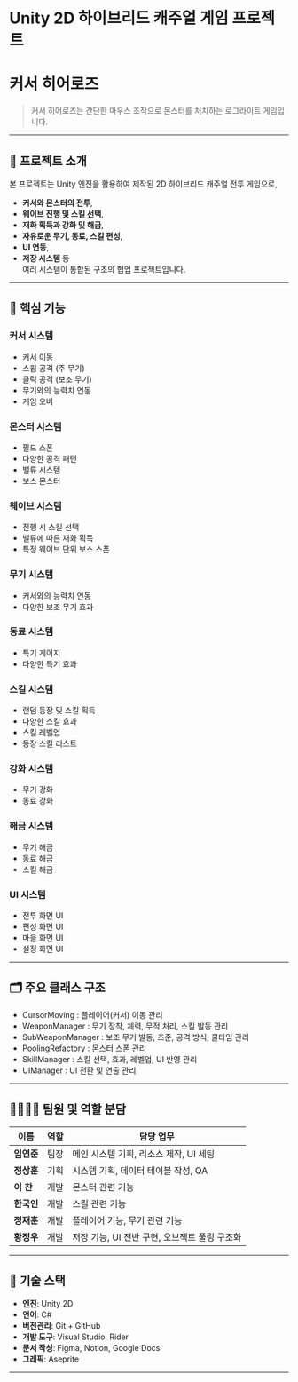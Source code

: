 # Unity 2D 하이브리드 캐주얼 게임 프로젝트
# 커서 히어로즈

> 커서 히어로즈는 간단한 마우스 조작으로 몬스터를 처치하는 로그라이트 게임입니다.

---

## 📌 프로젝트 소개

본 프로젝트는 Unity 엔진을 활용하여 제작된 2D 하이브리드 캐주얼 전투 게임으로,  
- **커서와 몬스터의 전투**,  
- **웨이브 진행 및 스킬 선택**,  
- **재화 획득과 강화 및 해금**,  
- **자유로운 무기, 동료, 스킬 편성**,  
- **UI 연동**,  
- **저장 시스템** 등  
여러 시스템이 통합된 구조의 협업 프로젝트입니다.

---

## 🧩 핵심 기능

### 커서 시스템
- 커서 이동
- 스윕 공격 (주 무기)
- 클릭 공격 (보조 무기)
- 무기와의 능력치 연동
- 게임 오버

### 몬스터 시스템
- 필드 스폰
- 다양한 공격 패턴
- 밸류 시스템
- 보스 몬스터

### 웨이브 시스템
- 진행 시 스킬 선택
- 밸류에 따른 재화 획득
- 특정 웨이브 단위 보스 스폰

### 무기 시스템
- 커서와의 능력치 연동
- 다양한 보조 무기 효과

### 동료 시스템
- 특기 게이지
- 다양한 특기 효과

### 스킬 시스템
- 랜덤 등장 및 스킬 획득
- 다양한 스킬 효과
- 스킬 레벨업
- 등장 스킬 리스트

### 강화 시스템
- 무기 강화
- 동료 강화

### 해금 시스템
- 무기 해금
- 동료 해금
- 스킬 해금

### UI 시스템
- 전투 화면 UI
- 편성 화면 UI
- 마을 화면 UI
- 설정 화면 UI

---

## 🗂️ 주요 클래스 구조

- CursorMoving : 플레이어(커서) 이동 관리
- WeaponManager : 무기 장착, 체력, 무적 처리, 스킬 발동 관리
- SubWeaponManager : 보조 무기 발동, 조준, 공격 방식, 쿨타임 관리
- PoolingRefactory : 몬스터 스폰 관리
- SkillManager : 스킬 선택, 효과, 레벨업, UI 반영 관리
- UIManager : UI 전환 및 연출 관리

---

## 👨‍👩‍👧‍👦 팀원 및 역할 분담

| 이름 | 역할 | 담당 업무 |
|------|------|-----------|
| **임연준** | 팀장 | 메인 시스템 기획, 리소스 제작, UI 세팅 |
| **정상훈** | 기획 | 시스템 기획, 데이터 테이블 작성, QA |
| **이  찬** | 개발 | 몬스터 관련 기능 |
| **한국인** | 개발 | 스킬 관련 기능 |
| **정재훈** | 개발 | 플레이어 기능, 무기 관련 기능 |
| **황정우** | 개발 | 저장 기능, UI 전반 구현, 오브젝트 풀링 구조화 |

---

## 📌 기술 스택

- **엔진**: Unity 2D
- **언어**: C#
- **버전관리**: Git + GitHub
- **개발 도구**: Visual Studio, Rider
- **문서 작성**: Figma, Notion, Google Docs
- **그래픽**: Aseprite

---
